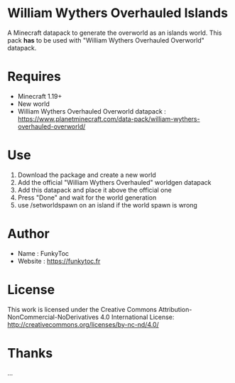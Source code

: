 # William Wythers Overhauled Islands
A Minecraft datapack to generate the overworld as an islands world.
This pack **has** to be used with "William Wythers Overhauled Overworld" datapack.

# Requires 
- Minecraft 1.19+
- New world
- William Wythers Overhauled Overworld datapack : https://www.planetminecraft.com/data-pack/william-wythers-overhauled-overworld/

# Use
1. Download the package and create a new world
2. Add the official "William Wythers Overhauled" worldgen datapack
3. Add this datapack and place it above the official one
4. Press "Done" and wait for the world generation
5. use /setworldspawn on an island if the world spawn is wrong

# Author
- Name : FunkyToc 
- Website : https://funkytoc.fr

# License
This work is licensed under the Creative Commons Attribution-NonCommercial-NoDerivatives 4.0 International License: http://creativecommons.org/licenses/by-nc-nd/4.0/

# Thanks
...
